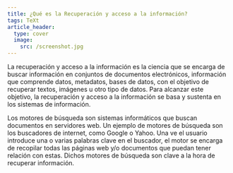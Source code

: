 ```yaml
---
title: ¿Qué es la Recuperación y acceso a la información?
tags: TeXt
article_header:
  type: cover
  image:
    src: /screenshot.jpg
---
```


La recuperación y acceso a la información es la ciencia que se encarga de buscar información en conjuntos de documentos electrónicos, información que comprende datos, metadatos, bases de datos, con el objetivo de recuperar textos, imágenes u otro tipo de datos. Para alcanzar este objetivo, la recuperación y acceso a la información se basa y sustenta en los sistemas de información.

Los motores de búsqueda son sistemas informáticos que buscan documentos en servidores web. Un ejemplo de motores de búsqueda son los buscadores de internet, como Google o Yahoo. Una ve el usuario introduce una o varias palabras clave en el buscador, el motor se encarga de recopilar todas las páginas web y/o documentos que puedan tener relación con estas. Dichos motores de búsqueda son clave a la hora de recuperar información. 

<!--more-->
